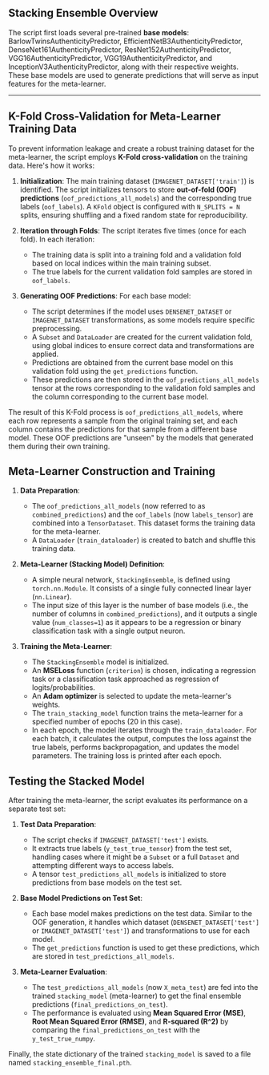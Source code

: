 
## Stacking Ensemble Overview

The script first loads several pre-trained **base models**: BarlowTwinsAuthenticityPredictor, EfficientNetB3AuthenticityPredictor, DenseNet161AuthenticityPredictor, ResNet152AuthenticityPredictor, VGG16AuthenticityPredictor, VGG19AuthenticityPredictor, and InceptionV3AuthenticityPredictor, along with their respective weights. These base models are used to generate predictions that will serve as input features for the meta-learner.

---
## K-Fold Cross-Validation for Meta-Learner Training Data

To prevent information leakage and create a robust training dataset for the meta-learner, the script employs **K-Fold cross-validation** on the training data. Here's how it works:

1.  **Initialization**: The main training dataset (`IMAGENET_DATASET['train']`) is identified. The script initializes tensors to store **out-of-fold (OOF) predictions** (`oof_predictions_all_models`) and the corresponding true labels (`oof_labels`). A `KFold` object is configured with `N_SPLITS = N` splits, ensuring shuffling and a fixed random state for reproducibility.

2.  **Iteration through Folds**: The script iterates five times (once for each fold). In each iteration:
    * The training data is split into a training fold and a validation fold based on local indices within the main training subset.
    * The true labels for the current validation fold samples are stored in `oof_labels`.

3.  **Generating OOF Predictions**: For each base model:
    * The script determines if the model uses `DENSENET_DATASET` or `IMAGENET_DATASET` transformations, as some models require specific preprocessing.
    * A `Subset` and `DataLoader` are created for the current validation fold, using global indices to ensure correct data and transformations are applied.
    * Predictions are obtained from the current base model on this validation fold using the `get_predictions` function.
    * These predictions are then stored in the `oof_predictions_all_models` tensor at the rows corresponding to the validation fold samples and the column corresponding to the current base model.

The result of this K-Fold process is `oof_predictions_all_models`, where each row represents a sample from the original training set, and each column contains the predictions for that sample from a different base model. These OOF predictions are "unseen" by the models that generated them during their own training.

## Meta-Learner Construction and Training 

1.  **Data Preparation**:
    * The `oof_predictions_all_models` (now referred to as `combined_predictions`) and the `oof_labels` (now `labels_tensor`) are combined into a `TensorDataset`. This dataset forms the training data for the meta-learner.
    * A `DataLoader` (`train_dataloader`) is created to batch and shuffle this training data.

2.  **Meta-Learner (Stacking Model) Definition**:
    * A simple neural network, `StackingEnsemble`, is defined using `torch.nn.Module`. It consists of a single fully connected linear layer (`nn.Linear`).
    * The input size of this layer is the number of base models (i.e., the number of columns in `combined_predictions`), and it outputs a single value (`num_classes=1`) as it appears to be a regression or binary classification task with a single output neuron.

3.  **Training the Meta-Learner**:
    * The `StackingEnsemble` model is initialized.
    * An **MSELoss** function (`criterion`) is chosen, indicating a regression task or a classification task approached as regression of logits/probabilities.
    * An **Adam optimizer** is selected to update the meta-learner's weights.
    * The `train_stacking_model` function trains the meta-learner for a specified number of epochs (20 in this case).
    * In each epoch, the model iterates through the `train_dataloader`. For each batch, it calculates the output, computes the loss against the true labels, performs backpropagation, and updates the model parameters. The training loss is printed after each epoch.

## Testing the Stacked Model

After training the meta-learner, the script evaluates its performance on a separate test set:

1.  **Test Data Preparation**:
    * The script checks if `IMAGENET_DATASET['test']` exists.
    * It extracts true labels (`y_test_true_tensor`) from the test set, handling cases where it might be a `Subset` or a full `Dataset` and attempting different ways to access labels.
    * A tensor `test_predictions_all_models` is initialized to store predictions from base models on the test set.

2.  **Base Model Predictions on Test Set**:
    * Each base model makes predictions on the test data. Similar to the OOF generation, it handles which dataset (`DENSENET_DATASET['test']` or `IMAGENET_DATASET['test']`) and transformations to use for each model.
    * The `get_predictions` function is used to get these predictions, which are stored in `test_predictions_all_models`.

3.  **Meta-Learner Evaluation**:
    * The `test_predictions_all_models` (now `X_meta_test`) are fed into the trained `stacking_model` (meta-learner) to get the final ensemble predictions (`final_predictions_on_test`).
    * The performance is evaluated using **Mean Squared Error (MSE)**, **Root Mean Squared Error (RMSE)**, and **R-squared (R^2)** by comparing the `final_predictions_on_test` with the `y_test_true_numpy`.

Finally, the state dictionary of the trained `stacking_model` is saved to a file named `stacking_ensemble_final.pth`.